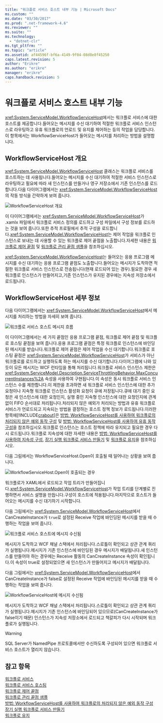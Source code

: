 ```yaml
---
title: "워크플로 서비스 호스트 내부 기능 | Microsoft Docs"
ms.custom: ""
ms.date: "03/30/2017"
ms.prod: ".net-framework-4.6"
ms.reviewer: ""
ms.suite: ""
ms.technology: 
  - "dotnet-clr"
ms.tgt_pltfrm: ""
ms.topic: "article"
ms.assetid: af44596f-bf6a-4149-9f04-08d8e8f45250
caps.latest.revision: 5
author: "Erikre"
ms.author: "erikre"
manager: "erikre"
caps.handback.revision: 5
---
```

# 워크플로 서비스 호스트 내부 기능
<xref:System.ServiceModel.WorkflowServiceHost>에서는 워크플로 서비스에 대한 호스트를 제공합니다.들어오는 메시지를 수신 대기하여 적절한 워크플로 서비스 인스턴스로 라우팅하고 유휴 워크플로의 언로드 및 유지를 제어하는 등의 작업을 담당합니다.이 항목에서는 WorkflowServiceHost가 들어오는 메시지를 처리하는 방법을 설명합니다.  
  
## WorkflowServiceHost 개요  
 <xref:System.ServiceModel.WorkflowServiceHost> 클래스는 워크플로 서비스를 호스트하는 데 사용됩니다.들어오는 메시지를 수신 대기하여 적절한 서비스 인스턴스로 라우팅하고 필요에 따라 새 인스턴스를 만들거나 영구 저장소에서 기존 인스턴스를 로드합니다.다음 다이어그램에서는 <xref:System.ServiceModel.WorkflowServiceHost>의 작동 방식을 간략하게 보여 줍니다.  
  
 ![WorkflowServiceHost 개요](../../../../docs/framework/wcf/feature-details/media/wfshhighlevel.gif "WFSHHighLevel")  
  
 이 다이어그램에서는 <xref:System.ServiceModel.WorkflowServiceHost>가 .xamlx 파일에서 워크플로 서비스 정의를 로드하고 구성 파일에서 구성 정보를 로드하는 것을 보여 줍니다.또한 추적 프로필에서 추적 구성을 로드합니다.<xref:System.ServiceModel.WorkflowServiceHost>는 제어 작업을 워크플로 인스턴스로 보내는 데 사용할 수 있는 워크플로 제어 끝점을 노출합니다.자세한 내용은 [워크플로 제어 끝점](../../../../docs/framework/wcf/feature-details/workflow-control-endpoint.md) 및 [워크플로 관리 끝점 샘플](../../../../docs/framework/windows-workflow-foundation/samples/workflow-management-endpoint-sample.md)을 참조하십시오.  
  
 <xref:System.ServiceModel.WorkflowServiceHost>는 들어오는 응용 프로그램 메시지를 수신 대기하는 응용 프로그램 끝점도 노출합니다.들어오는 메시지가 도착하면 적절한 워크플로 서비스 인스턴스로 전송됩니다\(현재 로드되어 있는 경우\).필요한 경우 새 워크플로 인스턴스가 만들어지고,기존 인스턴스가 유지된 경우에는 지속성 저장소에서 로드됩니다.  
  
## WorkflowServiceHost 세부 정보  
 다음 다이어그램에서는 <xref:System.ServiceModel.WorkflowServiceHost>에서 메시지를 처리하는 방법을 자세히 보여 줍니다.  
  
 ![워크플로 서비스 호스트 메시지 흐름](../../../../docs/framework/wcf/feature-details/media/wfshmessageflow.gif "WFSHMessageFlow")  
  
 이 다이어그램에서는 세 가지 끝점인 응용 프로그램 끝점, 워크플로 제어 끝점 및 워크플로 호스팅 끝점을 보여 줍니다.응용 프로그램 끝점은 특정 워크플로 인스턴스에 바인딩된 메시지를 받습니다.워크플로 제어 끝점은 제어 작업을 수신 대기합니다.워크플로 호스팅 끝점은 <xref:System.ServiceModel.WorkflowServiceHost>가 서비스가 아닌 워크플로를 로드하고 실행하도록 하는 메시지를 수신 대기합니다.다이어그램에 나와 있듯이 모든 메시지는 WCF 런타임을 통해 처리됩니다.워크플로 서비스 인스턴스 제한은 <xref:System.ServiceModel.Description.ServiceThrottlingBehavior.MaxConcurrentInstances%2A> 속성을 사용하여 구현됩니다.이 속성은 동시 워크플로 서비스 인스턴스 수를 제한합니다.이 제한을 초과하면 새 워크플로 서비스 인스턴스에 대한 추가 요청이나 지속형 워크플로 인스턴스 활성화 요청이 큐에 저장됩니다.큐에 대기 중인 요청은 새 인스턴스에 대한 요청인지, 실행 중인 지속형 인스턴스에 대한 요청인지에 관계없이 FIFO 순서대로 처리됩니다.처리되지 않은 예외가 처리되는 방법과 유휴 워크플로 서비스가 언로드되고 지속되는 방법을 결정하는 호스트 정책 정보가 로드됩니다.이러한 항목에[!INCLUDE[crabout](../../../../includes/crabout-md.md)]은 [방법: WorkflowServiceHost를 사용하여 워크플로의 처리되지 않은 예외 동작 구성](../../../../docs/framework/wcf/feature-details/config-workflow-unhandled-exception-workflowservicehost.md) 및 [방법: WorkflowServiceHost를 사용하여 유휴 동작 구성](../../../../docs/framework/wcf/feature-details/how-to-configure-idle-behavior-with-workflowservicehost.md)을 참조하십시오.워크플로 인스턴스는 호스트 정책에 따라 유지되고 필요한 경우 다시 로드됩니다.워크플로 지속성에 대한 자세한 내용은 [방법: WorkflowServiceHost를 사용하여 지속성 구성](../../../../docs/framework/wcf/feature-details/how-to-configure-persistence-with-workflowservicehost.md), [장기 실행 워크플로 서비스 만들기](../../../../docs/framework/wcf/feature-details/creating-a-long-running-workflow-service.md) 및 [워크플로 유지](../../../../docs/framework/windows-workflow-foundation//workflow-persistence.md)을 참조하십시오.  
  
 다음 그림에서는 WorkflowServiceHost.Open이 호출될 때 일어나는 상황을 보여 줍니다.  
  
 ![WorkflowServiceHost.Open이 호출되는 경우](../../../../docs/framework/wcf/feature-details/media/wfhostopen.gif "WFHostOpen")  
  
 워크플로가 XAML에서 로드되고 작업 트리가 만들어집니다.<xref:System.ServiceModel.WorkflowServiceHost>가 작업 트리를 단계별로 진행하면서 서비스 설명을 만듭니다.구성이 호스트에 적용됩니다.마지막으로 호스트가 들어오는 메시지를 수신 대기하기 시작합니다.  
  
 다음 그림에서는 <xref:System.ServiceModel.WorkflowServiceHost>에서 CanCreateInstance가 `true`로 설정된 Receive 작업에 바인딩된 메시지를 받을 때 수행하는 작업을 보여 줍니다.  
  
 ![워크플로 서비스 호스트에 메시지 수신됨](../../../../docs/framework/wcf/feature-details/media/wfhreceivemessagecci.gif "WFHReceiveMessageCCI")  
  
 메시지가 도착하고 WCF 채널 스택에서 처리됩니다.스로틀이 확인되고 상관 관계 쿼리가 실행됩니다.메시지가 기존 인스턴스에 바인딩된 경우 메시지가 배달됩니다.새 인스턴스를 만들어야 하는 경우에는 Receive 활동의 CanCreateInstance 속성이 확인됩니다.이 속성이 true로 설정되었으면 새 인스턴스가 만들어지고 메시지가 배달됩니다.  
  
 다음 그림에서는 <xref:System.ServiceModel.WorkflowServiceHost>에서 CanCreateInstance가 false로 설정된 Receive 작업에 바인딩된 메시지를 받을 때 수행하는 작업을 보여 줍니다.  
  
 ![WorkflowServiceHost에 메시지 수신됨](../../../../docs/framework/wcf/feature-details/media/wfshreceivemessage.gif "WFSHReceiveMessage")  
  
 메시지가 도착하고 WCF 채널 스택에서 처리됩니다.스로틀이 확인되고 상관 관계 쿼리가 실행됩니다.메시지가 기존 인스턴스에 바인딩되어 있으므로\(CanCreateInstance가 false이기 때문\) 인스턴스가 지속성 저장소에서 로드되고 책갈피가 다시 시작되며 워크플로가 실행됩니다.  
  
> [!WARNING]
>  SQL Server가 NamedPipe 프로토콜에서만 수신하도록 구성되어 있으면 워크플로 서비스 호스트가 열리지 않습니다.  
  
## 참고 항목  
 [워크플로 서비스](../../../../docs/framework/wcf/feature-details/workflow-services.md)   
 [워크플로 서비스 호스팅](../../../../docs/framework/wcf/feature-details/hosting-workflow-services.md)   
 [워크플로 제어 끝점](../../../../docs/framework/wcf/feature-details/workflow-control-endpoint.md)   
 [워크플로 관리 끝점 샘플](../../../../docs/framework/windows-workflow-foundation/samples/workflow-management-endpoint-sample.md)   
 [방법: WorkflowServiceHost를 사용하여 워크플로의 처리되지 않은 예외 동작 구성](../../../../docs/framework/wcf/feature-details/config-workflow-unhandled-exception-workflowservicehost.md)   
 [장기 실행 워크플로 서비스 만들기](../../../../docs/framework/wcf/feature-details/creating-a-long-running-workflow-service.md)   
 [워크플로 유지](../../../../docs/framework/windows-workflow-foundation//workflow-persistence.md)